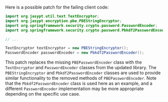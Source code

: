 Here is a possible patch for the failing client code:
```java
import org.jasypt.util.text.TextEncryptor;
import org.jasypt.encryption.pbe.PBEStringEncryptor;
import org.springframework.security.crypto.password.PasswordEncoder;
import org.springframework.security.crypto.password.Pbkdf2PasswordEncoder;

// ...

TextEncryptor textEncryptor = new PBEStringEncryptor();
PasswordEncoder passwordEncoder = new Pbkdf2PasswordEncoder();
```
This patch replaces the missing `PBEPasswordEncoder` class with the `TextEncryptor` and `PasswordEncoder` classes from the updated library. The `PBEStringEncryptor` and `Pbkdf2PasswordEncoder` classes are used to provide similar functionality to the removed methods of `PBEPasswordEncoder`. Note that the `Pbkdf2PasswordEncoder` class is used here as an example, and a different `PasswordEncoder` implementation may be more appropriate depending on the specific use case.